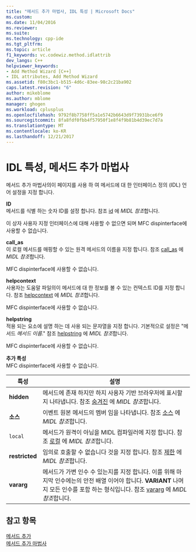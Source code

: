 ```yaml
---
title: "메서드 추가 마법사, IDL 특성 | Microsoft Docs"
ms.custom: 
ms.date: 11/04/2016
ms.reviewer: 
ms.suite: 
ms.technology: cpp-ide
ms.tgt_pltfrm: 
ms.topic: article
f1_keywords: vc.codewiz.method.idlattrib
dev_langs: C++
helpviewer_keywords:
- Add Method Wizard [C++]
- IDL attributes, Add Method Wizard
ms.assetid: f80c3bc1-b515-4d6c-83ee-98c2c21ba902
caps.latest.revision: "6"
author: mikeblome
ms.author: mblome
manager: ghogen
ms.workload: cplusplus
ms.openlocfilehash: 9792f8b7758ff5a1e5742b6643d9f73931bce6f9
ms.sourcegitcommit: 8fa8fdf0fbb4f57950f1e8f4f9b81b4d39ec7d7a
ms.translationtype: MT
ms.contentlocale: ko-KR
ms.lasthandoff: 12/21/2017
---
```

# <a name="idl-attributes-add-method-wizard"></a>IDL 특성, 메서드 추가 마법사
메서드 추가 마법사의이 페이지를 사용 하 여 메서드에 대 한 인터페이스 정의 (IDL) 언어 설정을 지정 합니다.  
  
 **ID**  
 메서드를 식별 하는 숫자 ID를 설정 합니다. 참조 [id](http://msdn.microsoft.com/library/windows/desktop/aa367040) 에 *MIDL 참조*합니다.  
  
 이 상자 사용자 지정 인터페이스에 대해 사용할 수 없으면 되며 MFC dispinterface에 사용할 수 없습니다.  
  
 **call_as**  
 이 로컬 메서드를 매핑할 수 있는 원격 메서드의 이름을 지정 합니다. 참조 [call_as](http://msdn.microsoft.com/library/windows/desktop/aa366748) 에 *MIDL 참조*합니다.  
  
 MFC dispinterface에 사용할 수 없습니다.  
  
 **helpcontext**  
 사용자는 도움말 파일의이 메서드에 대 한 정보를 볼 수 있는 컨텍스트 ID를 지정 합니다. 참조 [helpcontext](http://msdn.microsoft.com/library/windows/desktop/aa366851) 에 *MIDL 참조*합니다.  
  
 MFC dispinterface에 사용할 수 없습니다.  
  
 **helpstring**  
 적용 되는 요소에 설명 하는 데 사용 되는 문자열을 지정 합니다. 기본적으로 설정은 "메서드 *메서드 이름*." 참조 [helpstring](http://msdn.microsoft.com/library/windows/desktop/aa366856) 에 *MIDL 참조*합니다.  
  
 MFC dispinterface에 사용할 수 없습니다.  
  
 **추가 특성**  
 MFC dispinterface에 사용할 수 없습니다.  
  
|특성|설명|  
|---------------|-----------------|  
|**hidden**|메서드에 존재 하지만 하지 사용자 기반 브라우저에 표시할지 나타냅니다. 참조 [숨겨진](http://msdn.microsoft.com/library/windows/desktop/aa366861) 에 *MIDL 참조*합니다.|  
|**소스**|이벤트 원본 메서드의 멤버 임을 나타냅니다. 참조 [소스](http://msdn.microsoft.com/library/windows/desktop/aa367166) 에 *MIDL 참조*합니다.|  
|`local`|메서드가 원격이 아님을 MIDL 컴파일러에 지정 합니다. 참조 [로컬](http://msdn.microsoft.com/library/windows/desktop/aa367071) 에 *MIDL 참조*합니다.|  
|**restricted**|임의로 호출할 수 없습니다 것을 지정 합니다. 참조 [제한](http://msdn.microsoft.com/library/windows/desktop/aa367157) 에 *MIDL 참조*합니다.|  
|**vararg**|메서드가 가변 인수 수 있는지를 지정 합니다. 이를 위해 마지막 인수에는의 안전 배열 이어야 합니다. **VARIANT** 나머지 모든 인수를 포함 하는 형식입니다. 참조 [vararg](http://msdn.microsoft.com/library/windows/desktop/aa367304) 에 *MIDL 참조*합니다.|  
  
## <a name="see-also"></a>참고 항목  
 [메서드 추가](../ide/adding-a-method-visual-cpp.md)   
 [메서드 추가 마법사](../ide/add-method-wizard.md)